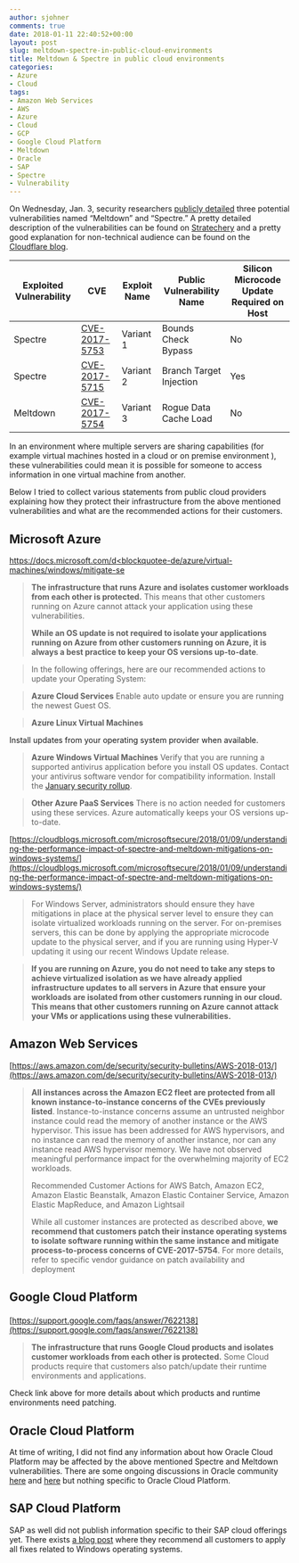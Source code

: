 ```yaml
---
author: sjohner
comments: true
date: 2018-01-11 22:40:52+00:00
layout: post
slug: meltdown-spectre-in-public-cloud-environments
title: Meltdown & Spectre in public cloud environments
categories:
- Azure
- Cloud
tags:
- Amazon Web Services
- AWS
- Azure
- Cloud
- GCP
- Google Cloud Platform
- Meltdown
- Oracle
- SAP
- Spectre
- Vulnerability
---
```


On Wednesday, Jan. 3, security researchers [publicly detailed](https://googleprojectzero.blogspot.com/2018/01/reading-privileged-memory-with-side.html) three potential vulnerabilities named “Meltdown” and “Spectre.” A pretty detailed description of the vulnerabilities can be found on [Stratechery](https://stratechery.com/2018/meltdown-spectre-and-the-state-of-technology/) and a pretty good explanation for non-technical audience can be found on the [Cloudflare blog](https://blog.cloudflare.com/meltdown-spectre-non-technical/).

| Exploited Vulnerability | CVE | Exploit Name | Public Vulnerability Name | Silicon Microcode Update Required on Host |
| ----------------------- | --- | ------------ | ------------------------- | ----------------------------------------- |
| Spectre                 |[CVE-2017-5753](https://cve.mitre.org/cgi-bin/cvename.cgi?name=CVE-2017-5753)|Variant 1|Bounds Check Bypass|No|
| Spectre                 |[CVE-2017-5715](https://cve.mitre.org/cgi-bin/cvename.cgi?name=CVE-2017-5715)|Variant 2|Branch Target Injection|Yes|
| Meltdown                |[CVE-2017-5754](https://cve.mitre.org/cgi-bin/cvename.cgi?name=CVE-2017-5754)|Variant 3|Rogue Data Cache Load|No|

In an environment where multiple servers are sharing capabilities (for example virtual machines hosted in a cloud or on premise environment ), these vulnerabilities could mean it is possible for someone to access information in one virtual machine from another.

Below I tried to collect various statements from public cloud providers explaining how they protect their infrastructure from the above mentioned vulnerabilities and what are the recommended actions for their customers.


## Microsoft Azure


[https://docs.microsoft.com/d<blockquotee-de/azure/virtual-machines/windows/mitigate-se](https://docs.microsoft.com/de-de/azure/virtual-machines/windows/mitigate-se)


> **The infrastructure that runs Azure and isolates customer workloads from each other is protected.** This means that other customers running on Azure cannot attack your application using these vulnerabilities.
>
> **While an OS update is not required to isolate your applications running on Azure from other customers running on Azure, it is always a best practice to keep your OS versions up-to-date**.

> In the following offerings, here are our recommended actions to update your Operating System:

> **Azure Cloud Services**
> Enable auto update or ensure you are running the newest Guest OS.

> **Azure Linux Virtual Machines**</blockquote>
> Install updates from your operating system provider when available.

> **Azure Windows Virtual Machines**
> Verify that you are running a supported antivirus application before you install OS updates. Contact your antivirus software vendor for compatibility information.
> Install the [January security rollup](https://portal.msrc.microsoft.com/en-US/security-guidance/advisory/ADV180002).

> **Other Azure PaaS Services**
> There is no action needed for customers using these services. Azure automatically keeps your OS versions up-to-date.


[https://cloudblogs.microsoft.com/microsoftsecure/2018/01/09/understanding-the-performance-impact-of-spectre-and-meltdown-mitigations-on-windows-systems/](https://cloudblogs.microsoft.com/microsoftsecure/2018/01/09/understanding-the-performance-impact-of-spectre-and-meltdown-mitigations-on-windows-systems/)


> For Windows Server, administrators should ensure they have mitigations in place at the physical server level to ensure they can isolate virtualized workloads running on the server. For on-premises servers, this can be done by applying the appropriate microcode update to the physical server, and if you are running using Hyper-V updating it using our recent Windows Update release.

> **If you are running on Azure, you do not need to take any steps to achieve virtualized isolation as we have already applied infrastructure updates to all servers in Azure that ensure your workloads are isolated from other customers running in our cloud. This means that other customers running on Azure cannot attack your VMs or applications using these vulnerabilities.**


## Amazon Web Services

[https://aws.amazon.com/de/security/security-bulletins/AWS-2018-013/](https://aws.amazon.com/de/security/security-bulletins/AWS-2018-013/)


> **All instances across the Amazon EC2 fleet are protected from all known instance-to-instance concerns of the CVEs previously listed**. Instance-to-instance concerns assume an untrusted neighbor instance could read the memory of another instance or the AWS hypervisor. This issue has been addressed for AWS hypervisors, and no instance can read the memory of another instance, nor can any instance read AWS hypervisor memory. We have not observed meaningful performance impact for the overwhelming majority of EC2 workloads.
>
> Recommended Customer Actions for AWS Batch, Amazon EC2, Amazon Elastic Beanstalk, Amazon Elastic Container Service, Amazon Elastic MapReduce, and Amazon Lightsail
>
> While all customer instances are protected as described above, **we recommend that customers patch their instance operating systems to isolate software running within the same instance and mitigate process-to-process concerns of CVE-2017-5754**. For more details, refer to specific vendor guidance on patch availability and deployment</blockquote>


## Google Cloud Platform<blockquote>

[https://support.google.com/faqs/answer/7622138](https://support.google.com/faqs/answer/7622138)
</blockquote>

> **The infrastructure that runs Google Cloud products and isolates customer workloads from each other is protected.** Some Cloud products require that customers also patch/update their runtime environments and applications.


Check link above for more details about which products and runtime environments need patching.


## Oracle Cloud Platform


At time of writing, I did not find any information about how Oracle Cloud Platform may be affected by the above mentioned Spectre and Meltdown vulnerabilities. There are some ongoing discussions in Oracle community [here](https://community.oracle.com/thread/4110036) and [here](https://community.oracle.com/thread/4110587) but nothing specific to Oracle Cloud Platform.


## SAP Cloud Platform


SAP as well did not publish information specific to their SAP cloud offerings yet. There exists [a blog post](https://blogs.sap.com/2018/01/08/sap-contact-center-meltdown-and-spectre-vulnerability/) where they recommend all customers to apply all fixes related to Windows operating systems.
